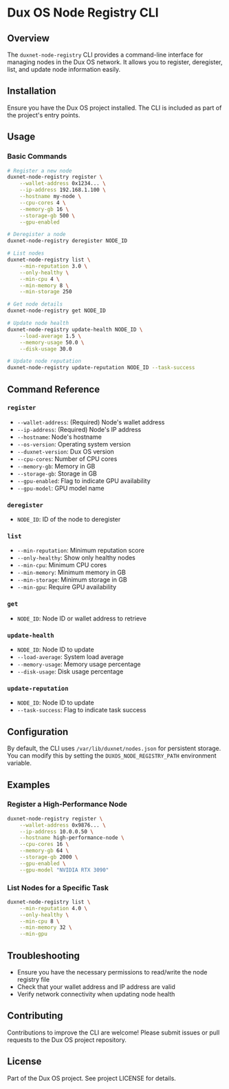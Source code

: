 # Dux OS Node Registry CLI

## Overview

The `duxnet-node-registry` CLI provides a command-line interface for managing nodes in the Dux OS network. It allows you to register, deregister, list, and update node information easily.

## Installation

Ensure you have the Dux OS project installed. The CLI is included as part of the project's entry points.

## Usage

### Basic Commands

```bash
# Register a new node
duxnet-node-registry register \
    --wallet-address 0x1234... \
    --ip-address 192.168.1.100 \
    --hostname my-node \
    --cpu-cores 4 \
    --memory-gb 16 \
    --storage-gb 500 \
    --gpu-enabled

# Deregister a node
duxnet-node-registry deregister NODE_ID

# List nodes
duxnet-node-registry list \
    --min-reputation 3.0 \
    --only-healthy \
    --min-cpu 4 \
    --min-memory 8 \
    --min-storage 250

# Get node details
duxnet-node-registry get NODE_ID

# Update node health
duxnet-node-registry update-health NODE_ID \
    --load-average 1.5 \
    --memory-usage 50.0 \
    --disk-usage 30.0

# Update node reputation
duxnet-node-registry update-reputation NODE_ID --task-success
```

## Command Reference

### `register`
- `--wallet-address`: (Required) Node's wallet address
- `--ip-address`: (Required) Node's IP address
- `--hostname`: Node's hostname
- `--os-version`: Operating system version
- `--duxnet-version`: Dux OS version
- `--cpu-cores`: Number of CPU cores
- `--memory-gb`: Memory in GB
- `--storage-gb`: Storage in GB
- `--gpu-enabled`: Flag to indicate GPU availability
- `--gpu-model`: GPU model name

### `deregister`
- `NODE_ID`: ID of the node to deregister

### `list`
- `--min-reputation`: Minimum reputation score
- `--only-healthy`: Show only healthy nodes
- `--min-cpu`: Minimum CPU cores
- `--min-memory`: Minimum memory in GB
- `--min-storage`: Minimum storage in GB
- `--min-gpu`: Require GPU availability

### `get`
- `NODE_ID`: Node ID or wallet address to retrieve

### `update-health`
- `NODE_ID`: Node ID to update
- `--load-average`: System load average
- `--memory-usage`: Memory usage percentage
- `--disk-usage`: Disk usage percentage

### `update-reputation`
- `NODE_ID`: Node ID to update
- `--task-success`: Flag to indicate task success

## Configuration

By default, the CLI uses `/var/lib/duxnet/nodes.json` for persistent storage. You can modify this by setting the `DUXOS_NODE_REGISTRY_PATH` environment variable.

## Examples

### Register a High-Performance Node
```bash
duxnet-node-registry register \
    --wallet-address 0x9876... \
    --ip-address 10.0.0.50 \
    --hostname high-performance-node \
    --cpu-cores 16 \
    --memory-gb 64 \
    --storage-gb 2000 \
    --gpu-enabled \
    --gpu-model "NVIDIA RTX 3090"
```

### List Nodes for a Specific Task
```bash
duxnet-node-registry list \
    --min-reputation 4.0 \
    --only-healthy \
    --min-cpu 8 \
    --min-memory 32 \
    --min-gpu
```

## Troubleshooting

- Ensure you have the necessary permissions to read/write the node registry file
- Check that your wallet address and IP address are valid
- Verify network connectivity when updating node health

## Contributing

Contributions to improve the CLI are welcome! Please submit issues or pull requests to the Dux OS project repository.

## License

Part of the Dux OS project. See project LICENSE for details. 